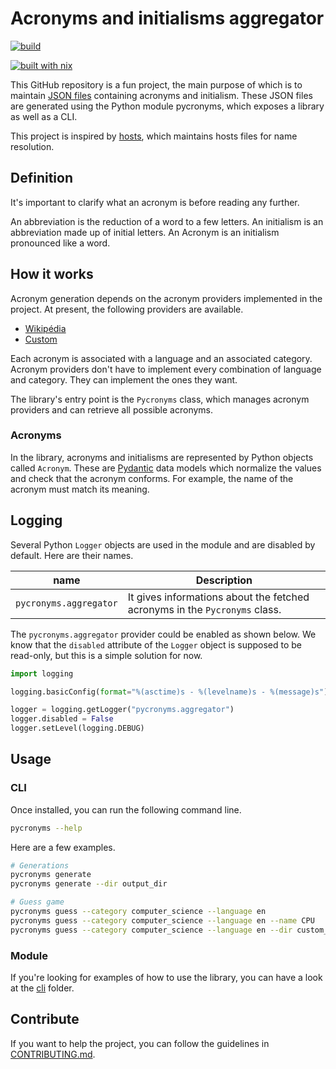 # Acronyms and initialisms aggregator 

[![build](https://github.com/theobori/pycronyms/actions/workflows/build.yml/badge.svg)](https://github.com/theobori/pycronyms/actions/workflows/build.yml)

[![built with nix](https://builtwithnix.org/badge.svg)](https://builtwithnix.org)

This GitHub repository is a fun project, the main purpose of which is to maintain [JSON files](pycronyms_output) containing acronyms and initialism. These JSON files are generated using the Python module pycronyms, which exposes a library as well as a CLI.

This project is inspired by [hosts](https://github.com/StevenBlack/hosts), which maintains hosts files for name resolution.

## Definition

It's important to clarify what an acronym is before reading any further.

An abbreviation is the reduction of a word to a few letters.
An initialism is an abbreviation made up of initial letters.
An Acronym is an initialism pronounced like a word.

## How it works

Acronym generation depends on the acronym providers implemented in the project. At present, the following providers are available.
- [Wikipédia](pycronyms/providers/wikipedia.py)
- [Custom](pycronyms/providers/custom.py)

Each acronym is associated with a language and an associated category. Acronym providers don't have to implement every combination of language and category. They can implement the ones they want.

The library's entry point is the `Pycronyms` class, which manages acronym providers and can retrieve all possible acronyms.

### Acronyms

In the library, acronyms and initialisms are represented by Python objects called `Acronym`. These are [Pydantic](https://docs.pydantic.dev/latest/) data models which normalize the values and check that the acronym conforms. For example, the name of the acronym must match its meaning.

## Logging

Several Python `Logger` objects are used in the module and are disabled by default. Here are their names.

| name | Description |
| - | - |
| `pycronyms.aggregator` | It gives informations about the fetched acronyms in the `Pycronyms` class.  |

The `pycronyms.aggregator` provider could be enabled as shown below. We know that the `disabled` attribute of the `Logger` object is supposed to be read-only, but this is a simple solution for now.

```python
import logging

logging.basicConfig(format="%(asctime)s - %(levelname)s - %(message)s")

logger = logging.getLogger("pycronyms.aggregator")
logger.disabled = False
logger.setLevel(logging.DEBUG)
```

## Usage

### CLI

Once installed, you can run the following command line.

```bash
pycronyms --help
```

Here are a few examples.

```bash
# Generations
pycronyms generate
pycronyms generate --dir output_dir

# Guess game
pycronyms guess --category computer_science --language en
pycronyms guess --category computer_science --language en --name CPU
pycronyms guess --category computer_science --language en --dir custom_generation_dir
```

### Module

If you're looking for examples of how to use the library, you can have a look at the [cli](pycronyms/cli) folder.

## Contribute

If you want to help the project, you can follow the guidelines in [CONTRIBUTING.md](./CONTRIBUTING.md).

